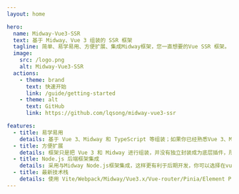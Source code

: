 ```yaml
---
layout: home

hero:
  name: Midway-Vue3-SSR
  text: 基于 Midway、Vue 3 组装的 SSR 框架
  tagline: 简单、易学易用、方便扩展、集成Midway框架，您一直想要的Vue SSR 框架。
  image:
    src: /logo.png
    alt: Midway-Vue3-SSR
  actions:
    - theme: brand
      text: 快速开始
      link: /guide/getting-started
    - theme: alt
      text: GitHub
      link: https://github.com/lqsong/midway-vue3-ssr

features:
  - title: 易学易用
    details: 基于 Vue 3、Midway 和 TypeScript 等组装；如果你已经熟悉Vue 3、Midway，不需要再学习，开箱即用。
  - title: 方便扩展
    details: 框架只是把 Vue 3 和 Midway 进行组装，并没有独立封装成为底层插件，所有源代码一目了然，更方便二次开发与扩展。
  - title: Node.js 后端框架集成
    details: 采用与Midway Node.js框架集成，这样更有利于后期开发，你可以选择在vue中与其他后端对接，也可以选择Midway作为请求中间层，更可以选择集成前后端自成一体。
  - title: 最新技术栈
    details: 使用 Vite/Webpack/Midway/Vue3.x/Vue-router/Pinia/Element Plus/TypeScript/Axios 等前端前沿技术开发。
---
```

